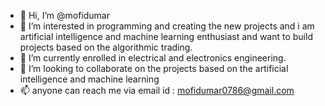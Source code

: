 - 👋 Hi, I’m @mofidumar
- 👀 I’m interested in programming and creating the new projects and i am artificial intelligence and machine learning enthusiast and want to build projects based on the algorithmic trading.
- 🌱 I’m currently enrolled in electrical and electronics engineering.
- 💞️ I’m looking to collaborate on the projects based on the artificial intelligence and machine learning 
- 📫 anyone can reach me via email id : mofidumar0786@gmail.com

<!---
mofidumar15/mofidumar15 is a ✨ special ✨ repository because its `README.md` (this file) appears on your GitHub profile.
You can click the Preview link to take a look at your changes.
--->
